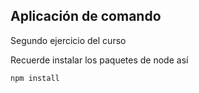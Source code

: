## Aplicación de comando

Segundo ejercicio del curso

Recuerde instalar los paquetes de node así

````
npm install
````
